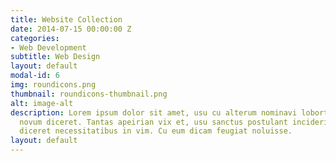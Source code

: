 ```yaml
---
title: Website Collection
date: 2014-07-15 00:00:00 Z
categories:
- Web Development
subtitle: Web Design
layout: default
modal-id: 6
img: roundicons.png
thumbnail: roundicons-thumbnail.png
alt: image-alt
description: Lorem ipsum dolor sit amet, usu cu alterum nominavi lobortis. At duo
  novum diceret. Tantas apeirian vix et, usu sanctus postulant inciderint ut, populo
  diceret necessitatibus in vim. Cu eum dicam feugiat noluisse.
layout: default
---
```


